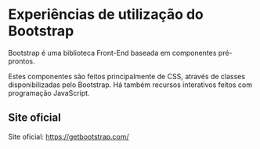 # Experiências de utilização do Bootstrap
 
 Bootstrap é uma biblioteca Front-End baseada em componentes pré-prontos.

 Estes componentes são feitos principalmente de CSS, através de classes disponibilizadas pelo Bootstrap. Há também recursos interativos feitos com programação JavaScript.

 ## Site oficial

 Site oficial: https://getbootstrap.com/


